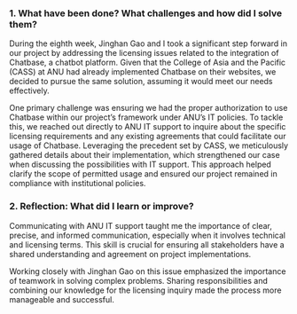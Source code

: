 ### 1. What have been done? What challenges and how did I solve them?

During the eighth week, Jinghan Gao and I took a significant step forward in our project by addressing the licensing issues related to the integration of Chatbase, a chatbot platform. Given that the College of Asia and the Pacific (CASS) at ANU had already implemented Chatbase on their websites, we decided to pursue the same solution, assuming it would meet our needs effectively.

One primary challenge was ensuring we had the proper authorization to use Chatbase within our project’s framework under ANU’s IT policies. To tackle this, we reached out directly to ANU IT support to inquire about the specific licensing requirements and any existing agreements that could facilitate our usage of Chatbase. Leveraging the precedent set by CASS, we meticulously gathered details about their implementation, which strengthened our case when discussing the possibilities with IT support. This approach helped clarify the scope of permitted usage and ensured our project remained in compliance with institutional policies.

### 2. Reflection: What did I learn or improve?

Communicating with ANU IT support taught me the importance of clear, precise, and informed communication, especially when it involves technical and licensing terms. This skill is crucial for ensuring all stakeholders have a shared understanding and agreement on project implementations.

Working closely with Jinghan Gao on this issue emphasized the importance of teamwork in solving complex problems. Sharing responsibilities and combining our knowledge for the licensing inquiry made the process more manageable and successful.
